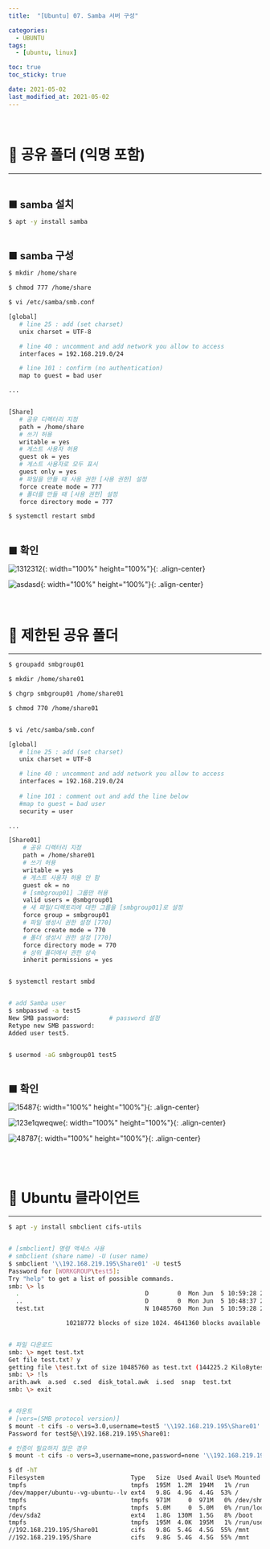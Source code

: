 ```yaml
---
title:  "[Ubuntu] 07. Samba 서버 구성" 

categories:
  - UBUNTU
tags:
  - [ubuntu, linux]

toc: true
toc_sticky: true

date: 2021-05-02
last_modified_at: 2021-05-02
---
```

<br>

# 🔔 공유 폴더 (익명 포함)
---

<style>
table {
    font-size: 12pt;
}
table th:first-of-type {
    width: 5%;
}
table th:nth-of-type(2) {
    width: 15%;
}
table th:nth-of-type(3) {
    width: 50%;
}
table th:nth-of-type(4) {
    width: 30%;
}
big {
    font-size: 15pt;
}
</style>

<br>

<big> **■ samba 설치** </big>

```bash
$ apt -y install samba
```

<br>

<big> **■ samba 구성** </big>

```bash
$ mkdir /home/share

$ chmod 777 /home/share

$ vi /etc/samba/smb.conf

[global]
   # line 25 : add (set charset)
   unix charset = UTF-8

   # line 40 : uncomment and add network you allow to access
   interfaces = 192.168.219.0/24

   # line 101 : confirm (no authentication)
   map to guest = bad user

...


[Share]
   # 공유 디렉터리 지정
   path = /home/share
   # 쓰기 허용
   writable = yes
   # 게스트 사용자 허용
   guest ok = yes
   # 게스트 사용자로 모두 표시
   guest only = yes
   # 파일을 만들 때 사용 권한 [사용 권한] 설정
   force create mode = 777
   # 폴더를 만들 때 [사용 권한] 설정
   force directory mode = 777 

$ systemctl restart smbd
```

<br>

<big> **■ 확인** </big>

![1312312](https://github.com/revenge1005/Kubernetes-Study/assets/42735894/1f109c7c-81b8-4619-a4a7-abc66982dece){: width="100%" height="100%"}{: .align-center}

![asdasd](https://github.com/revenge1005/Kubernetes-Study/assets/42735894/c5aa0b73-bbd7-4eaa-ba95-960835c8ce18){: width="100%" height="100%"}{: .align-center}

<br>

# 🔔 제한된 공유 폴더
---

```bash
$ groupadd smbgroup01

$ mkdir /home/share01

$ chgrp smbgroup01 /home/share01

$ chmod 770 /home/share01


$ vi /etc/samba/smb.conf

[global]
   # line 25 : add (set charset)
   unix charset = UTF-8

   # line 40 : uncomment and add network you allow to access
   interfaces = 192.168.219.0/24
   
   # line 101 : comment out and add the line below
   #map to guest = bad user
   security = user

...

[Share01]
    # 공유 디렉터리 지정
    path = /home/share01
    # 쓰기 허용
    writable = yes
    # 게스트 사용자 허용 안 함
    guest ok = no
    # [smbgroup01] 그룹만 허용
    valid users = @smbgroup01
    # 새 파일/디렉토리에 대한 그룹을 [smbgroup01]로 설정
    force group = smbgroup01
    # 파일 생성시 권한 설정 [770]
    force create mode = 770
    # 폴더 생성시 권한 설정 [770]
    force directory mode = 770
    # 상위 폴더에서 권한 상속
    inherit permissions = yes 


$ systemctl restart smbd


# add Samba user
$ smbpasswd -a test5
New SMB password:           # password 설정
Retype new SMB password:
Added user test5.


$ usermod -aG smbgroup01 test5
```

<br>

<big> **■ 확인** </big>

![15487](https://github.com/revenge1005/Kubernetes-Study/assets/42735894/70ea78b8-ab8a-427b-99e9-8fbc54b98fc0){: width="100%" height="100%"}{: .align-center}

![123e1qweqwe](https://github.com/revenge1005/Kubernetes-Study/assets/42735894/90d699df-7959-41f2-a1c5-3e2bf7d4c44e){: width="100%" height="100%"}{: .align-center}

![48787](https://github.com/revenge1005/Kubernetes-Study/assets/42735894/b01c71e8-5e9d-48f4-a07c-3b2e0ebce85b){: width="100%" height="100%"}{: .align-center}

<br><br>

# 🔔 Ubuntu 클라이언트
---

```bash
$ apt -y install smbclient cifs-utils


# [smbclient] 명령 액세스 사용
# smbclient (share name) -U (user name)
$ smbclient '\\192.168.219.195\Share01' -U test5
Password for [WORKGROUP\test5]:
Try "help" to get a list of possible commands.
smb: \> ls
  .                                   D        0  Mon Jun  5 10:59:28 2023
  ..                                  D        0  Mon Jun  5 10:48:37 2023
  test.txt                            N 10485760  Mon Jun  5 10:59:28 2023

                10218772 blocks of size 1024. 4641360 blocks available


# 파일 다운로드
smb: \> mget test.txt
Get file test.txt? y
getting file \test.txt of size 10485760 as test.txt (144225.2 KiloBytes/sec) (average 144225.4 KiloBytes/sec)
smb: \> !ls
arith.awk  a.sed  c.sed  disk_total.awk  i.sed  snap  test.txt
smb: \> exit


# 마운트
# [vers=(SMB protocol version)]
$ mount -t cifs -o vers=3.0,username=test5 '\\192.168.219.195\Share01' /mnt
Password for test5@\\192.168.219.195\Share01:

# 인증이 필요하지 않은 경우
$ mount -t cifs -o vers=3,username=none,password=none '\\192.168.219.195\Share' /mnt

$ df -hT
Filesystem                        Type   Size  Used Avail Use% Mounted on
tmpfs                             tmpfs  195M  1.2M  194M   1% /run
/dev/mapper/ubuntu--vg-ubuntu--lv ext4   9.8G  4.9G  4.4G  53% /
tmpfs                             tmpfs  971M     0  971M   0% /dev/shm
tmpfs                             tmpfs  5.0M     0  5.0M   0% /run/lock
/dev/sda2                         ext4   1.8G  130M  1.5G   8% /boot
tmpfs                             tmpfs  195M  4.0K  195M   1% /run/user/0
//192.168.219.195/Share01         cifs   9.8G  5.4G  4.5G  55% /mnt
//192.168.219.195/Share           cifs   9.8G  5.4G  4.5G  55% /mnt
```